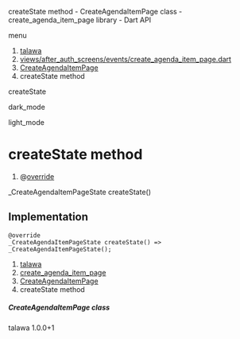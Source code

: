




createState method - CreateAgendaItemPage class - create\_agenda\_item\_page library - Dart API







menu

1. [talawa](../../index.html)
2. [views/after\_auth\_screens/events/create\_agenda\_item\_page.dart](../../file-___home_harshil_Desktop_open-source_palisadoes_talawa_lib_views_after_auth_screens_events_create_agenda_item_page/)
3. [CreateAgendaItemPage](../../file-___home_harshil_Desktop_open-source_palisadoes_talawa_lib_views_after_auth_screens_events_create_agenda_item_page/CreateAgendaItemPage-class.html)
4. createState method

createState


dark\_mode

light\_mode




# createState method


1. @[override](https://api.flutter.dev/flutter/dart-core/override-constant.html)

\_CreateAgendaItemPageState
createState()

## Implementation

```
@override
_CreateAgendaItemPageState createState() => _CreateAgendaItemPageState();
```

 


1. [talawa](../../index.html)
2. [create\_agenda\_item\_page](../../file-___home_harshil_Desktop_open-source_palisadoes_talawa_lib_views_after_auth_screens_events_create_agenda_item_page/)
3. [CreateAgendaItemPage](../../file-___home_harshil_Desktop_open-source_palisadoes_talawa_lib_views_after_auth_screens_events_create_agenda_item_page/CreateAgendaItemPage-class.html)
4. createState method

##### CreateAgendaItemPage class





talawa
1.0.0+1






